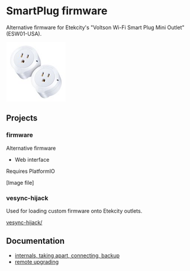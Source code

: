 # SmartPlug firmware

Alternative firmware for Etekcity's "Voltson Wi-Fi Smart Plug Mini Outlet" (ESW01-USA).

![Pair of Etekcity plugs](doc/etekcity.jpg)

## Projects

### firmware

Alternative firmware

* Web interface

Requires PlatformIO

[Image file]

### vesync-hijack

Used for loading custom firmware onto Etekcity outlets.

[vesync-hijack/](vesync-hijack)


## Documentation

* [internals, taking apart, connecting, backup](doc/internals.md)
* [remote upgrading](doc/upgrading.md)
